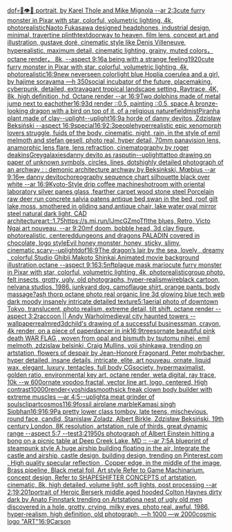 [dof](https://www.ebank.nz/aiartgenerator?category=dof)[💀🤖👁🥽 portrait, by Karel Thole and Mike Mignola --ar 2:3](https://www.ebank.nz/aiartgenerator?category=%F0%9F%92%80%F0%9F%A4%96%F0%9F%91%81%F0%9F%A5%BD%2520portrait%2C%2520by%2520Karel%2520Thole%2520and%2520Mike%2520Mignola%2520--ar%25202%3A3)[cute furry monster in Pixar with star, colorful, volumetric lighting, 4k, photorealistic](https://www.ebank.nz/aiartgenerator?category=cute%2520furry%2520monster%2520in%2520Pixar%2520with%2520star%2C%2520colorful%2C%2520volumetric%2520lighting%2C%25204k%2C%2520photorealistic)[Naoto Fukasawa designed headphones, industrial design, minimal, travertine plinth](https://www.ebank.nz/aiartgenerator?category=Naoto%2520Fukasawa%2520designed%2520headphones%2C%2520industrial%2520design%2C%2520minimal%2C%2520travertine%2520plinth)[text](https://www.ebank.nz/aiartgenerator?category=text)[doorway to heaven, film lens, concept art and illustration, gustave doré, cinematic style like Denis Villeneuve, hyperealistic, maximum detail, cinematic lighting, grainy, muted colors， octane render， 8k,  --aspect 9:16](https://www.ebank.nz/aiartgenerator?category=doorway%2520to%2520heaven%2C%2520film%2520lens%2C%2520concept%2520art%2520and%2520illustration%2C%2520gustave%2520dor%C3%A9%2C%2520cinematic%2520style%2520like%2520Denis%2520Villeneuve%2C%2520hyperealistic%2C%2520maximum%2520detail%2C%2520cinematic%2520lighting%2C%2520grainy%2C%2520muted%2520colors%EF%BC%8C%2520octane%2520render%EF%BC%8C%25208k%2C%2520%2520--aspect%25209%3A16)[a being with a strange feeling](https://www.ebank.nz/aiartgenerator?category=a%2520being%2520with%2520a%2520strange%2520feeling)[1920](https://www.ebank.nz/aiartgenerator?category=1920)[cute furry monster in Pixar with star, colorful, volumetric lighting, 4k, photorealistic](https://www.ebank.nz/aiartgenerator?category=cute%2520furry%2520monster%2520in%2520Pixar%2520with%2520star%2C%2520colorful%2C%2520volumetric%2520lighting%2C%25204k%2C%2520photorealistic)[16:9](https://www.ebank.nz/aiartgenerator?category=16%3A9)[new neverseen color](https://www.ebank.nz/aiartgenerator?category=new%2520neverseen%2520color)[light blue Hoplia coerulea and a girl,  by hajime sorayama —h 350](https://www.ebank.nz/aiartgenerator?category=light%2520blue%2520Hoplia%2520coerulea%2520and%2520a%2520girl%2C%2520%2520by%2520hajime%2520sorayama%2520%E2%80%94h%2520350)[social incubator of the future, placemaking, cyberpunk, detailed, extravagant tropical landscape setting, Raytrace, 4K, 8k, high definition, hd, Octane render --ar 16:9](https://www.ebank.nz/aiartgenerator?category=social%2520incubator%2520of%2520the%2520future%2C%2520placemaking%2C%2520cyberpunk%2C%2520detailed%2C%2520extravagant%2520tropical%2520landscape%2520setting%2C%2520Raytrace%2C%25204K%2C%25208k%2C%2520high%2520definition%2C%2520hd%2C%2520Octane%2520render%2520--ar%252016%3A9)[Two dolphins made of metal jump next to eachother](https://www.ebank.nz/aiartgenerator?category=Two%2520dolphins%2520made%2520of%2520metal%2520jump%2520next%2520to%2520eachother)[16:9](https://www.ebank.nz/aiartgenerator?category=16%3A9)[3d render ::0.5, painting ::0.5, space,](https://www.ebank.nz/aiartgenerator?category=3d%2520render%2520%3A%3A0.5%2C%2520painting%2520%3A%3A0.5%2C%2520space%2C)[A bronze-looking dragon with a bird on top of it, of a religious nature](https://www.ebank.nz/aiartgenerator?category=A%2520bronze-looking%2520dragon%2520with%2520a%2520bird%2520on%2520top%2520of%2520it%2C%2520of%2520a%2520religious%2520nature)[field](https://www.ebank.nz/aiartgenerator?category=field)[mist](https://www.ebank.nz/aiartgenerator?category=mist)[Piranha plant,made of clay](https://www.ebank.nz/aiartgenerator?category=Piranha%2520plant%2Cmade%2520of%2520clay)[--uplight](https://www.ebank.nz/aiartgenerator?category=--uplight)[--uplight](https://www.ebank.nz/aiartgenerator?category=--uplight)[16:9](https://www.ebank.nz/aiartgenerator?category=16%3A9)[a horde of danny devitos, Zdzisław Beksiński --aspect 16:9](https://www.ebank.nz/aiartgenerator?category=a%2520horde%2520of%2520danny%2520devitos%2C%2520Zdzis%C5%82aw%2520Beksi%C5%84ski%2520--aspect%252016%3A9)[special](https://www.ebank.nz/aiartgenerator?category=special)[](https://www.ebank.nz/aiartgenerator?category=)[16:9](https://www.ebank.nz/aiartgenerator?category=16%3A9)[2:3](https://www.ebank.nz/aiartgenerator?category=2%3A3)[people](https://www.ebank.nz/aiartgenerator?category=people)[hyperrealistic epic xenomorph lovers struggle, fuids of the body, cinematic, night, rain,  in the style of emil melmoth and stefan gesell, photo real, hyper detail, 70mm panavision lens, anamorphic lens flare, lens refraction, cinematography by roger deakins](https://www.ebank.nz/aiartgenerator?category=hyperrealistic%2520epic%2520xenomorph%2520lovers%2520struggle%2C%2520fuids%2520of%2520the%2520body%2C%2520cinematic%2C%2520night%2C%2520rain%2C%2520%2520in%2520the%2520style%2520of%2520emil%2520melmoth%2520and%2520stefan%2520gesell%2C%2520photo%2520real%2C%2520hyper%2520detail%2C%252070mm%2520panavision%2520lens%2C%2520anamorphic%2520lens%2520flare%2C%2520lens%2520refraction%2C%2520cinematography%2520by%2520roger%2520deakins)[Grey](https://www.ebank.nz/aiartgenerator?category=Grey)[galaxies](https://www.ebank.nz/aiartgenerator?category=galaxies)[danny devito as rasputin](https://www.ebank.nz/aiartgenerator?category=danny%2520devito%2520as%2520rasputin)[--uplight](https://www.ebank.nz/aiartgenerator?category=--uplight)[tattoo drawing on paper of unknown symbols, circles, lines, dots](https://www.ebank.nz/aiartgenerator?category=tattoo%2520drawing%2520on%2520paper%2520of%2520unknown%2520symbols%2C%2520circles%2C%2520lines%2C%2520dots)[highly detailed photograph of an archway : : demonic architecture archway by Beksinkski, Mœbius --ar 9:16](https://www.ebank.nz/aiartgenerator?category=highly%2520detailed%2520photograph%2520of%2520an%2520archway%2520%3A%2520%3A%2520demonic%2520architecture%2520archway%2520by%2520Beksinkski%2C%2520M%C5%93bius%2520--ar%25209%3A16)[∞ danny devito](https://www.ebank.nz/aiartgenerator?category=%E2%88%9E%2520danny%2520devito)[choreography sequence chart silhouette black over white --ar 16:9](https://www.ebank.nz/aiartgenerator?category=choreography%2520sequence%2520chart%2520silhouette%2520black%2520over%2520white%2520--ar%252016%3A9)[Kyoto-Style drip coffee machine](https://www.ebank.nz/aiartgenerator?category=Kyoto-Style%2520drip%2520coffee%2520machine)[shot](https://www.ebank.nz/aiartgenerator?category=shot)[room with oriental laboratory silver panes glass ,fearther carpet wood stone steel Porcelain raw deer run concrete salvia patens antique bed,swan in the bed, roof gilt lake,moss, smothered in gilding sand,antique chair, lake water oval mirror steel natural dark light, CAD architecture](https://www.ebank.nz/aiartgenerator?category=room%2520with%2520oriental%2520laboratory%2520silver%2520panes%2520glass%2520%2Cfearther%2520carpet%2520wood%2520stone%2520steel%2520Porcelain%2520raw%2520deer%2520run%2520concrete%2520salvia%2520patens%2520antique%2520bed%2Cswan%2520in%2520the%2520bed%2C%2520roof%2520gilt%2520lake%2Cmoss%2C%2520smothered%2520in%2520gilding%2520sand%2Cantique%2520chair%2C%2520lake%2520water%2520oval%2520mirror%2520steel%2520natural%2520dark%2520light%2C%2520CAD%2520architecture)[art::1.75](https://www.ebank.nz/aiartgenerator?category=art%3A%3A1.75)[<https://s.mj.run/lJmcGZmoTfI>](https://www.ebank.nz/aiartgenerator?category=%3Chttps%3A//s.mj.run/lJmcGZmoTfI%3E)[the blues, Retro, Victo Ngai art nouveau,  --ar 9:20](https://www.ebank.nz/aiartgenerator?category=the%2520blues%2C%2520Retro%2C%2520Victo%2520Ngai%2520art%2520nouveau%2C%2520%2520--ar%25209%3A20)[mf doom, bobble head, 3d clay figure, photorealistic, centered](https://www.ebank.nz/aiartgenerator?category=mf%2520doom%2C%2520bobble%2520head%2C%25203d%2520clay%2520figure%2C%2520photorealistic%2C%2520centered)[dungeons and dragons PALADIN covered in chocolate, logo style](https://www.ebank.nz/aiartgenerator?category=dungeons%2520and%2520dragons%2520PALADIN%2520covered%2520in%2520chocolate%2C%2520logo%2520style)[Evil honey monster, honey, sticky, slimy, cinematic,scary](https://www.ebank.nz/aiartgenerator?category=Evil%2520honey%2520monster%2C%2520honey%2C%2520sticky%2C%2520slimy%2C%2520cinematic%2Cscary)[--uplight](https://www.ebank.nz/aiartgenerator?category=--uplight)[dof](https://www.ebank.nz/aiartgenerator?category=dof)[16:9](https://www.ebank.nz/aiartgenerator?category=16%3A9)[The dragon’s lair by the sea, lovely , dreamy , colorful,Studio Ghibli,Makoto Shinkai,Animated movie background illustration,octane --aspect 9:16](https://www.ebank.nz/aiartgenerator?category=The%2520dragon%E2%80%99s%2520lair%2520by%2520the%2520sea%2C%2520lovely%2520%2C%2520dreamy%2520%2C%2520colorful%2CStudio%2520Ghibli%2CMakoto%2520Shinkai%2CAnimated%2520movie%2520background%2520illustration%2Coctane%2520--aspect%25209%3A16)[3:5](https://www.ebank.nz/aiartgenerator?category=3%3A5)[nft](https://www.ebank.nz/aiartgenerator?category=nft)[plague mask mario](https://www.ebank.nz/aiartgenerator?category=plague%2520mask%2520mario)[cute furry monster in Pixar with star, colorful, volumetric lighting, 4k, photorealistic](https://www.ebank.nz/aiartgenerator?category=cute%2520furry%2520monster%2520in%2520Pixar%2520with%2520star%2C%2520colorful%2C%2520volumetric%2520lighting%2C%25204k%2C%2520photorealistic)[group photo, felt insects, grotty, ugly, old photographs, hyper-realism](https://www.ebank.nz/aiartgenerator?category=group%2520photo%2C%2520felt%2520insects%2C%2520grotty%2C%2520ugly%2C%2520old%2520photographs%2C%2520hyper-realism)[wire](https://www.ebank.nz/aiartgenerator?category=wire)[black cartoon, nelvana studios. 1986. junkyard dog. camoflauge shirt. orange pants. body massage?](https://www.ebank.nz/aiartgenerator?category=black%2520cartoon%2C%2520nelvana%2520studios.%25201986.%2520junkyard%2520dog.%2520camoflauge%2520shirt.%2520orange%2520pants.%2520body%2520massage%3F)[ash thorp octane photo real organic line 3d glowing blue tech web dark moody insanely intricate detailed texture](https://www.ebank.nz/aiartgenerator?category=ash%2520thorp%2520octane%2520photo%2520real%2520organic%2520line%25203d%2520glowing%2520blue%2520tech%2520web%2520dark%2520moody%2520insanely%2520intricate%2520detailed%2520texture)[5:1](https://www.ebank.nz/aiartgenerator?category=5%3A1)[aerial photo of downtown Tokyo, translucent, photo realism, extreme detail, tilt shift, octane render --aspect 3:2](https://www.ebank.nz/aiartgenerator?category=aerial%2520photo%2520of%2520downtown%2520Tokyo%2C%2520translucent%2C%2520photo%2520realism%2C%2520extreme%2520detail%2C%2520tilt%2520shift%2C%2520octane%2520render%2520--aspect%25203%3A2)[raccoon || Andy Warhol](https://www.ebank.nz/aiartgenerator?category=raccoon%2520%7C%7C%2520Andy%2520Warhol)[medieval city haunted towers --wallpaper](https://www.ebank.nz/aiartgenerator?category=medieval%2520city%2520haunted%2520towers%2520--wallpaper)[realm](https://www.ebank.nz/aiartgenerator?category=realm)[red](https://www.ebank.nz/aiartgenerator?category=red)[3d](https://www.ebank.nz/aiartgenerator?category=3d)[child's drawing of a successful businessman, crayon, 4k render, on a piece of paper](https://www.ebank.nz/aiartgenerator?category=child%27s%2520drawing%2520of%2520a%2520successful%2520businessman%2C%2520crayon%2C%25204k%2520render%2C%2520on%2520a%2520piece%2520of%2520paper)[dancer in ink](https://www.ebank.nz/aiartgenerator?category=dancer%2520in%2520ink)[16:9](https://www.ebank.nz/aiartgenerator?category=16%3A9)[trees](https://www.ebank.nz/aiartgenerator?category=trees)[ornate beautiful pink death WAR FLAG , woven from opal and bismuth by tsutomu nihei, emil melmoth, zdzislaw belsinki, Craig Mullins, yoji shinkawa, trending on artstation, flowers of despair by Jean-Honoré Fragonard, Peter mohrbacher, hyper detailed, insane details, intricate, elite, art nouveau, ornate, liquid wax, elegant, luxury, tentacles, full body CGsociety, hypermaximalist, golden ratio, environmental key art, octane render, weta digital, ray trace, 10k --w 600](https://www.ebank.nz/aiartgenerator?category=ornate%2520beautiful%2520pink%2520death%2520WAR%2520FLAG%2520%2C%2520woven%2520from%2520opal%2520and%2520bismuth%2520by%2520tsutomu%2520nihei%2C%2520emil%2520melmoth%2C%2520zdzislaw%2520belsinki%2C%2520Craig%2520Mullins%2C%2520yoji%2520shinkawa%2C%2520trending%2520on%2520artstation%2C%2520flowers%2520of%2520despair%2520by%2520Jean-Honor%C3%A9%2520Fragonard%2C%2520Peter%2520mohrbacher%2C%2520hyper%2520detailed%2C%2520insane%2520details%2C%2520intricate%2C%2520elite%2C%2520art%2520nouveau%2C%2520ornate%2C%2520liquid%2520wax%2C%2520elegant%2C%2520luxury%2C%2520tentacles%2C%2520full%2520body%2520CGsociety%2C%2520hypermaximalist%2C%2520golden%2520ratio%2C%2520environmental%2520key%2520art%2C%2520octane%2520render%2C%2520weta%2520digital%2C%2520ray%2520trace%2C%252010k%2520--w%2520600)[](https://www.ebank.nz/aiartgenerator?category=)[ornate voodoo fractal, vector line art, logo, centered, High contrast](https://www.ebank.nz/aiartgenerator?category=ornate%2520voodoo%2520fractal%2C%2520vector%2520line%2520art%2C%2520logo%2C%2520centered%2C%2520High%2520contrast)[10000](https://www.ebank.nz/aiartgenerator?category=10000)[render](https://www.ebank.nz/aiartgenerator?category=render)[<yoshida](https://www.ebank.nz/aiartgenerator?category=%3Cyoshida)[smooth](https://www.ebank.nz/aiartgenerator?category=smooth)[sick freak clown body builder with extreme muscles —ar 4:5](https://www.ebank.nz/aiartgenerator?category=sick%2520freak%2520clown%2520body%2520builder%2520with%2520extreme%2520muscles%2520%E2%80%94ar%25204%3A5)[--uplight](https://www.ebank.nz/aiartgenerator?category=--uplight)[a meat grinder of souls](https://www.ebank.nz/aiartgenerator?category=a%2520meat%2520grinder%2520of%2520souls)[clipart](https://www.ebank.nz/aiartgenerator?category=clipart)[cosmos](https://www.ebank.nz/aiartgenerator?category=cosmos)[1](https://www.ebank.nz/aiartgenerator?category=1)[16:9](https://www.ebank.nz/aiartgenerator?category=16%3A9)[fossil airplane,marble](https://www.ebank.nz/aiartgenerator?category=fossil%2520airplane%2Cmarble)[Kamasi singh Siobhan](https://www.ebank.nz/aiartgenerator?category=Kamasi%2520singh%2520Siobhan)[16:9](https://www.ebank.nz/aiartgenerator?category=16%3A9)[16:9](https://www.ebank.nz/aiartgenerator?category=16%3A9)[P](https://www.ebank.nz/aiartgenerator?category=P)[a pretty lower class tomboy, late teens, mischevious, round face, candid, Stanislaw Zoladz, Albert Birkle, Zdzisław Beksiński, 19th century London, 8K resolution, artstation, rule of thirds, great dynamic range --aspect 5:7 --test](https://www.ebank.nz/aiartgenerator?category=a%2520pretty%2520lower%2520class%2520tomboy%2C%2520late%2520teens%2C%2520mischevious%2C%2520round%2520face%2C%2520candid%2C%2520Stanislaw%2520Zoladz%2C%2520Albert%2520Birkle%2C%2520Zdzis%C5%82aw%2520Beksi%C5%84ski%2C%252019th%2520century%2520London%2C%25208K%2520resolution%2C%2520artstation%2C%2520rule%2520of%2520thirds%2C%2520great%2520dynamic%2520range%2520--aspect%25205%3A7%2520--test)[3:2](https://www.ebank.nz/aiartgenerator?category=3%3A2)[1950s photograph of Albert Einstein hitting a bong on a picnic table at Deep Creek Lake, MD :: --ar 7:5](https://www.ebank.nz/aiartgenerator?category=1950s%2520photograph%2520of%2520Albert%2520Einstein%2520hitting%2520a%2520bong%2520on%2520a%2520picnic%2520table%2520at%2520Deep%2520Creek%2520Lake%2C%2520MD%2520%3A%3A%2520--ar%25207%3A5)[A blueprint of steampunk style A huge airship building floating in the air, Integrate the castle and airship, castle design, building design,  trending on Pinterest.com , High quality specular reflection ,  Copper  edge, in the middle of the image, Brass pipeline,  Black metal foil,  Art style Refer to Game Machinarium.  concept design, Refer to SHAPESHIFTER CONCEPTS  of artstation, cinematic,  8k, high detailed,  volume light,  soft lights,  post processing    --ar 2:1](https://www.ebank.nz/aiartgenerator?category=A%2520blueprint%2520of%2520steampunk%2520style%2520A%2520huge%2520airship%2520building%2520floating%2520in%2520the%2520air%2C%2520Integrate%2520the%2520castle%2520and%2520airship%2C%2520castle%2520design%2C%2520building%2520design%2C%2520%2520trending%2520on%2520Pinterest.com%2520%2C%2520High%2520quality%2520specular%2520reflection%2520%2C%2520%2520Copper%2520%2520edge%2C%2520in%2520the%2520middle%2520of%2520the%2520image%2C%2520Brass%2520pipeline%2C%2520%2520Black%2520metal%2520foil%2C%2520%2520Art%2520style%2520Refer%2520to%2520Game%2520Machinarium.%2520%2520concept%2520design%2C%2520Refer%2520to%2520SHAPESHIFTER%2520CONCEPTS%2520%2520of%2520artstation%2C%2520cinematic%2C%2520%25208k%2C%2520high%2520detailed%2C%2520%2520volume%2520light%2C%2520%2520soft%2520lights%2C%2520%2520post%2520processing%2520%2520%2520%2520--ar%25202%3A1)[9:20](https://www.ebank.nz/aiartgenerator?category=9%3A20)[1](https://www.ebank.nz/aiartgenerator?category=1)[portrait of Heroic Berserk middle aged hooded Colton Haynes dirty dark by Anato Finnstark trending on Artstation](https://www.ebank.nz/aiartgenerator?category=portrait%2520of%2520Heroic%2520Berserk%2520middle%2520aged%2520hooded%2520Colton%2520Haynes%2520dirty%2520dark%2520by%2520Anato%2520Finnstark%2520trending%2520on%2520Artstation)[a nest of ugly old men discovered in a hole, grotty, crying, milky eyes, photo real, awful, 1986, hyper-realism, high definition, old photograph, —h 1000 —w 2000](https://www.ebank.nz/aiartgenerator?category=a%2520nest%2520of%2520ugly%2520old%2520men%2520discovered%2520in%2520a%2520hole%2C%2520grotty%2C%2520crying%2C%2520milky%2520eyes%2C%2520photo%2520real%2C%2520awful%2C%25201986%2C%2520hyper-realism%2C%2520high%2520definition%2C%2520old%2520photograph%2C%2520%E2%80%94h%25201000%2520%E2%80%94w%25202000)[cosmic logo "ART"](https://www.ebank.nz/aiartgenerator?category=cosmic%2520logo%2520%22ART%22)[16:9](https://www.ebank.nz/aiartgenerator?category=16%3A9)[Carson](https://www.ebank.nz/aiartgenerator?category=Carson)